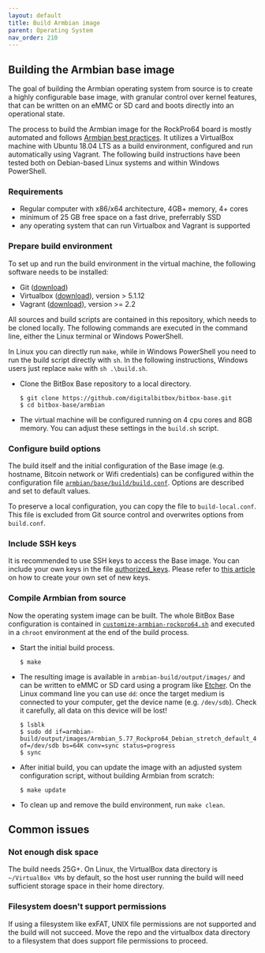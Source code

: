 ```yaml
---
layout: default
title: Build Armbian image
parent: Operating System
nav_order: 210
---
```

## Building the Armbian base image

The goal of building the Armbian operating system from source is to create a highly configurable base image, with granular control over kernel features, that can be written on an eMMC or SD card and boots directly into an operational state.

The process to build the Armbian image for the RockPro64 board is mostly automated and follows [Armbian best practices](https://docs.armbian.com/Developer-Guide_Build-Preparation). It utilizes a VirtualBox machine with Ubuntu 18.04 LTS as a build environment, configured and run automatically using Vagrant. The following build instructions have been tested both on Debian-based Linux systems and within Windows PowerShell.

### Requirements

* Regular computer with x86/x64 architecture, 4GB+ memory, 4+ cores
* minimum of 25 GB free space on a fast drive, preferrably SSD
* any operating system that can run Virtualbox and Vagrant is supported

### Prepare build environment

To set up and run the build environment in the virtual machine, the following software needs to be installed:
* Git ([download](https://git-scm.com/))
* Virtualbox ([download](https://www.virtualbox.org/)), version > 5.1.12
* Vagrant ([download](https://www.vagrantup.com/)), version >= 2.2

All sources and build scripts are contained in this repository, which needs to be cloned locally. The following commands are executed in the command line, either the Linux terminal or Windows PowerShell.  

In Linux you can directly run `make`, while in Windows PowerShell you need to run the build script directly with `sh`. In the following instructions, Windows users just replace `make` with `sh .\build.sh`.

* Clone the BitBox Base repository to a local directory.
  ```
  $ git clone https://github.com/digitalbitbox/bitbox-base.git
  $ cd bitbox-base/armbian
  ```

* The virtual machine will be configured running on 4 cpu cores and 8GB memory. You can adjust these settings in the `build.sh` script.

### Configure build options

The build itself and the initial configuration of the Base image (e.g. hostname, Bitcoin network or Wifi credentials) can be configured within the configuration file [`armbian/base/build/build.conf`](https://github.com/digitalbitbox/bitbox-base/blob/master/armbian/base/build/build.conf). 
Options are described and set to default values.

To preserve a local configuration, you can copy the file to `build-local.conf`. 
This file is excluded from Git source control and overwrites options from `build.conf`.

### Include SSH keys

It is recommended to use SSH keys to access the Base image. 
You can include your own keys in the file [authorized_keys](https://github.com/digitalbitbox/bitbox-base/blob/master/armbian/base/build/authorized_keys). 
Please refer to [this article](https://confluence.atlassian.com/bitbucketserver/creating-ssh-keys-776639788.html) on how to create your own set of new keys.

### Compile Armbian from source

Now the operating system image can be built. The whole BitBox Base configuration is contained in [`customize-armbian-rockpro64.sh`](https://github.com/digitalbitbox/bitbox-base/blob/master/armbian/base/build/customize-armbian-rockpro64.sh) and executed in a `chroot` environment at the end of the build process.

* Start the initial build process.
  ```
  $ make
  ```

* The resulting image is available in `armbian-build/output/images/` and can be written to eMMC or SD card using a program like [Etcher](https://www.balena.io/etcher/). On the Linux command line you can use `dd`: once the target medium is connected to your computer, get the device name (e.g. `/dev/sdb`). Check it carefully, all data on this device will be lost!  
  ```
  $ lsblk
  $ sudo dd if=armbian-build/output/images/Armbian_5.77_Rockpro64_Debian_stretch_default_4.4.176.img of=/dev/sdb bs=64K conv=sync status=progress
  $ sync
  ```  

* After initial build, you can update the image with an adjusted system configuration script, without building Armbian from scratch:
  ```
  $ make update
  ```

* To clean up and remove the build environment, run `make clean`.

## Common issues

### Not enough disk space

The build needs 25G+. On Linux, the VirtualBox data directory is `~/VirtualBox VMs` by default,
so the host user running the build will need sufficient storage space in their home directory.

### Filesystem doesn't support permissions

If using a filesystem like exFAT, UNIX file permissions are not supported and the build will
not succeed. Move the repo and the virtualbox data directory to a filesystem that does support
file permissions to proceed.